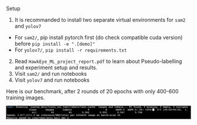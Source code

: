 Setup
1. It is recommanded to install two separate virtual environments for ```sam2``` and ```yolov7``` 
  * For ```sam2/```, pip install pytorch first (do check compatible cuda version) before ```pip install -e ".[demo]" ```
  * For ```yolov7/```, ```pip install -r requirements.txt```
2. Read ```HawkEye_ML_project_report.pdf``` to learn about Pseudo-labelling and experiment setup and results.
2. Visit ```sam2/``` and run notebooks
3. Visit ```yolov7``` and run notebooks

Here is our benchmark, after 2 rounds of 20 epochs with only 400-600 training images.

![image info](./benchmark.png)
